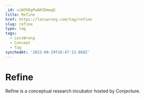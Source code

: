 ```yaml
---
_id: siW3hDgPwAKSDmwgG
title: Refine
href: https://lesswrong.com/tag/refine
slug: refine
type: tag
tags:
  - LessWrong
  - Concept
  - Tag
synchedAt: '2022-08-29T10:47:13.868Z'
---
```

# Refine

Refine is a conceptual research incubator hosted by Conjecture.